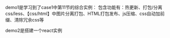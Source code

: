 demo1是学习到了case1中第11节的综合实例：
    包含功能有：热更新、打包/分离css/less、【css/html】中图片分离打包、HTML打包发布、js压缩、css自动加前缀、清除冗余css等
    
demo2是搭建一个react实例